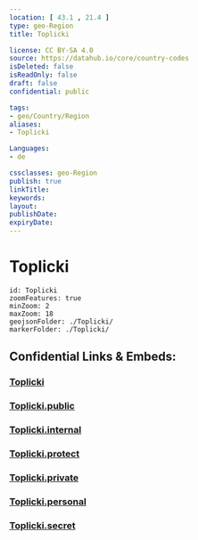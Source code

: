 ```yaml
---
location: [ 43.1 , 21.4 ] 
type: geo-Region
title: Toplicki

license: CC BY-SA 4.0
source: https://datahub.io/core/country-codes
isDeleted: false
isReadOnly: false
draft: false
confidential: public

tags:
- geo/Country/Region
aliases:
- Toplicki

Languages:
- de

cssclasses: geo-Region
publish: true
linkTitle: 
keywords: 
layout: 
publishDate: 
expiryDate: 
---
```


# Toplicki

```leaflet
id: Toplicki
zoomFeatures: true 
minZoom: 2 
maxZoom: 18
geojsonFolder: ./Toplicki/
markerFolder: ./Toplicki/
```


## Confidential Links & Embeds: 

### [Toplicki](/_Standards/Earth/Continent/Europe/Europe~South/Serbia/districts~Serbia/Toplicki.md) 

### [Toplicki.public](/_public/Earth/Continent/Europe/Europe~South/Serbia/districts~Serbia/Toplicki.public.md) 

### [Toplicki.internal](/_internal/Earth/Continent/Europe/Europe~South/Serbia/districts~Serbia/Toplicki.internal.md) 

### [Toplicki.protect](/_protect/Earth/Continent/Europe/Europe~South/Serbia/districts~Serbia/Toplicki.protect.md) 

### [Toplicki.private](/_private/Earth/Continent/Europe/Europe~South/Serbia/districts~Serbia/Toplicki.private.md) 

### [Toplicki.personal](/_personal/Earth/Continent/Europe/Europe~South/Serbia/districts~Serbia/Toplicki.personal.md) 

### [Toplicki.secret](/_secret/Earth/Continent/Europe/Europe~South/Serbia/districts~Serbia/Toplicki.secret.md)

